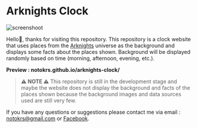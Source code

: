 # Arknights Clock

![screenshoot](https://i.ibb.co/GFQyNBv/screenshoot-arknights-clock.png)

Hello👋, thanks for visiting this repository. This repository is a clock website that uses places from the [Arknights](https://www.arknights.global/) universe as the background and displays some facts about the places shown. Background will be displayed randomly based on time (morning, afternoon, evening, etc.).

**Preview : notokrs.github.io/arknights-clock/**

> **⚠️ NOTE ⚠️**
> This repository is still in the development stage and maybe the website does not display the background and facts of the places shown because the background images and data sources used are still very few.

If you have any questions or suggestions please contact me via email : notokrs@gmail.com or [Facebook](https://www.facebook.com/rusnoto098).
